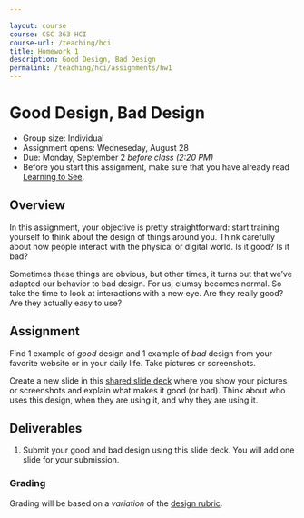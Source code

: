 ```yaml
---

layout: course
course: CSC 363 HCI
course-url: /teaching/hci
title: Homework 1
description: Good Design, Bad Design
permalink: /teaching/hci/assignments/hw1
---
```


# Good Design, Bad Design

* Group size: Individual
* Assignment opens: Wedneseday, August 28
* Due: Monday, September 2 *before class (2:20 PM)*
* Before you start this assignment, make sure that you have already read [Learning to See](https://ia.net/know-how/learning-to-see).

## Overview 
In this assignment, your objective is pretty straightforward: start training yourself to think about the design of things around you. Think carefully about how people interact with the physical or digital world. 
Is it good? Is it bad?

Sometimes these things are obvious, but other times, it turns out that we’ve adapted our behavior to bad design. For us, clumsy becomes normal. So take the time to look at interactions with a new eye. Are they really good? Are they actually easy to use?

## Assignment
Find 1 example of *good* design and 1 example of *bad* design from your favorite website or in your daily life. Take pictures or screenshots.

Create a new slide in this [shared slide deck](https://docs.google.com/presentation/d/1Y9j5Elb52PNShvKnoVnlqULr70yjOuj64epUpH_BcoA/edit?usp=sharing) where you show your pictures or screenshots and explain what makes it good (or bad). Think about who uses this design, when they are using it, and why they are using it.


## Deliverables
1. Submit your good and bad design using this slide deck. You will add one slide for your submission.

### Grading
Grading will be based on a *variation* of the [design rubric](https://docs.google.com/spreadsheets/d/1aI9LcmVZmh_977G__U4Guz_rPRCwWZs26J_yHXbhSyY/edit?usp=sharing).